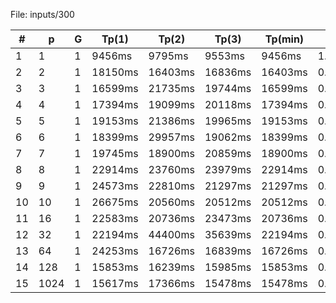 File: inputs/300

| # | p | G | Tp(1) | Tp(2) | Tp(3) | Tp(min) | Sp | Ep |
|---|---|---|-------|-------|-------|----|----|----|
| 1  | 1  | 1  | 9456ms | 9795ms | 9553ms | 9456ms | 1.000000 | 1.000000 |
| 2  | 2  | 1  | 18150ms | 16403ms | 16836ms | 16403ms | 0.576480 | 0.288240 |
| 3  | 3  | 1  | 16599ms | 21735ms | 19744ms | 16599ms | 0.569673 | 0.189891 |
| 4  | 4  | 1  | 17394ms | 19099ms | 20118ms | 17394ms | 0.543636 | 0.135909 |
| 5  | 5  | 1  | 19153ms | 21386ms | 19965ms | 19153ms | 0.493709 | 0.098742 |
| 6  | 6  | 1  | 18399ms | 29957ms | 19062ms | 18399ms | 0.513941 | 0.085657 |
| 7  | 7  | 1  | 19745ms | 18900ms | 20859ms | 18900ms | 0.500317 | 0.071474 |
| 8  | 8  | 1  | 22914ms | 23760ms | 23979ms | 22914ms | 0.412673 | 0.051584 |
| 9  | 9  | 1  | 24573ms | 22810ms | 21297ms | 21297ms | 0.444006 | 0.049334 |
| 10 | 10 | 1  | 26675ms | 20560ms | 20512ms | 20512ms | 0.460998 | 0.046100 |
| 11 | 16 | 1  | 22583ms | 20736ms | 23473ms | 20736ms | 0.456019 | 0.028501 |
| 12 | 32 | 1  | 22194ms | 44400ms | 35639ms | 22194ms | 0.426061 | 0.013314 |
| 13 | 64 | 1  | 24253ms | 16726ms | 16839ms | 16726ms | 0.565347 | 0.008834 |
| 14 | 128 | 1  | 15853ms | 16239ms | 15985ms | 15853ms | 0.596480 | 0.004660 |
| 15 | 1024 | 1  | 15617ms | 17366ms | 15478ms | 15478ms | 0.610932 | 0.000597 |
